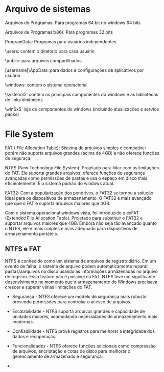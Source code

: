 # Arquivo de sistemas

Arquivos de Programas: Para programas 64 bit no windows 64 bits

Arquivos de Programas(x86): Para programas 32 bits

ProgramData: Programas para usuários independentes

\users: contém o diretório para casa usuário 

\public: para arquivos compartilhados

[username]\AppData: para dados e configurações de aplicativos por usuário

\windows: contém o sistema operacional

\system32: contém os principais componentes do windows e as bibliotecas de links dinâmicos

\winSxS: loja de componentes do windows (incluindo atualizações e service packs)

# File System

FAT ( File Allocation Table): Sistema de arquivos simples e compatível porém não suporta arquivos grandes (acima de 4GB) e não oferece funções de seguraça.

NTFS (New Technology File System): Projetado para lidar com as limitações do FAT. Ele suporta grandes arquivos, oferece funções de segurança avançadas como permissões de pastas e usa o espaço em disco mais eficientemente. É o sistema padrão do windows atual.

FAT32: Com a popularização dos pendrives, o FAT32 se tornou a solução ideal para os dispositivos de armazenamento. O  FAT32 é mais avançado que que o  FAT e suporta arquivos maiores que 4GB.

Com o sistema operacional windows vista, foi introduzido o exFAT (Extended File Allocation Table). Projetado para substituir o FAT32 e suportar arquivos maiores que 4GB. Embora não seja tão avançado quanto o NTFS, ele é mais simples e mais adequado para dispositivos de armazenamento portáteis. 

## NTFS e FAT

NTFS é conhecido como um sistema de arquivos de registro diário. Em um evento de falha, o sistema de arquivo podem automaticamente reparar pastas/aarquivos no disco usando as informações armazenadas no arquivo de registro. Essa feature não é possível no FAT. NTFS teve um significante desenvlvimento no momento que o armazenamento do Windows precisava crescer e superar várias limitações do FAT.

* Segurança - NTFS oferece um modelo de segurança mais robusto provendo permissões para controlar o acesso de arquivos.
* Escalabilidade - NTFS suporta arquivos grandes e capacidade de unidades maiores, acomodando necessidades de armazenamento mais modernas.
* Confiabilidade - NTFS provê registros para melhorar a integridade dos dados e recuperação.
* Funcionalidades - NTFS oferece funções adicionais como compressão de arquivos, encriptação e cotas de disco para melhorar o gerenciamento de armazenado e segurança.

* 



  
